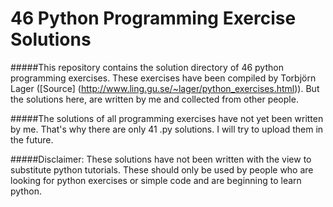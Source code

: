 # 46 Python Programming Exercise Solutions

#####This repository contains the solution directory of 46 python programming exercises. These exercises have been compiled by Torbjörn Lager ([Source] (http://www.ling.gu.se/~lager/python_exercises.html)). But the solutions here, are written by me and collected from other people.

#####The solutions of all programming exercises have not yet been written by me. That's why there are only 41 .py solutions. I will try to upload them in the future.

#####Disclaimer: These solutions have not been written with the view to substitute python tutorials. These should only be used by people who are looking for python exercises or simple code and are beginning to learn python.

